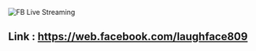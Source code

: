 ![FB Live Streaming](https://charlestoncathedral.com/wp-content/uploads/2020/12/1e7c00_326e328eeec34fec8712310298da4e98_mv2.jpg)

## Link : https://web.facebook.com/laughface809
